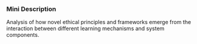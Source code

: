 ### Mini Description

Analysis of how novel ethical principles and frameworks emerge from the interaction between different learning mechanisms and system components.
